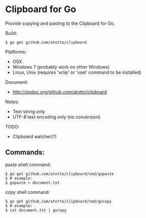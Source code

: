 # Clipboard for Go

Provide copying and pasting to the Clipboard for Go.

Build:

    $ go get github.com/atotto/clipboard

Platforms:

- OSX
- Windows 7 (probably work on other Windows)
- Linux, Unix (requires 'xclip' or 'xsel' command to be installed)

Document:

- http://godoc.org/github.com/atotto/clipboard

Notes:

- Text string only
- UTF-8 text encoding only (no conversion)

TODO:

- Clipboard watcher(?)

## Commands:

paste shell command:

    $ go get github.com/atotto/clipboard/cmd/gopaste
    $ # example:
    $ gopaste > document.txt

copy shell command:

    $ go get github.com/atotto/clipboard/cmd/gocopy
    $ # example:
    $ cat document.txt | gocopy
